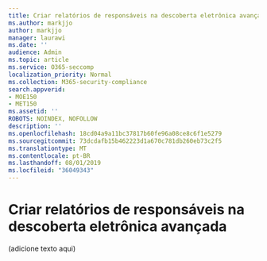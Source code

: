```yaml
---
title: Criar relatórios de responsáveis na descoberta eletrônica avançada
ms.author: markjjo
author: markjjo
manager: laurawi
ms.date: ''
audience: Admin
ms.topic: article
ms.service: O365-seccomp
localization_priority: Normal
ms.collection: M365-security-compliance
search.appverid:
- MOE150
- MET150
ms.assetid: ''
ROBOTS: NOINDEX, NOFOLLOW
description: ''
ms.openlocfilehash: 18cd04a9a11bc37817b60fe96a08ce8c6f1e5279
ms.sourcegitcommit: 73dcdafb15b462223d1a670c781db260eb73c2f5
ms.translationtype: MT
ms.contentlocale: pt-BR
ms.lasthandoff: 08/01/2019
ms.locfileid: "36049343"
---
```

# <a name="create-custodian-reports-in-advanced-ediscovery"></a>Criar relatórios de responsáveis na descoberta eletrônica avançada

(adicione texto aqui) 